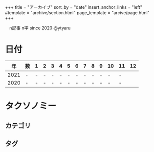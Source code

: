 +++
title = "アーカイブ"
sort_by = "date"
insert_anchor_links = "left"
#template = "archive/section.html"
page_template = "arcive/page.html"
+++

　n記事 n字 since 2020 @ytyaru

# 日付

年|数|1|2|3|4|5|6|7|8|9|10|11|12
--|--|-|-|-|-|-|-|-|-|-|--|--|--
2021|-|-|-|-|-|-|-|-|-|-|-|-
2020|-|-|-|-|-|-|-|-|-|-|-|-

# タクソノミー

## カテゴリ

## タグ


